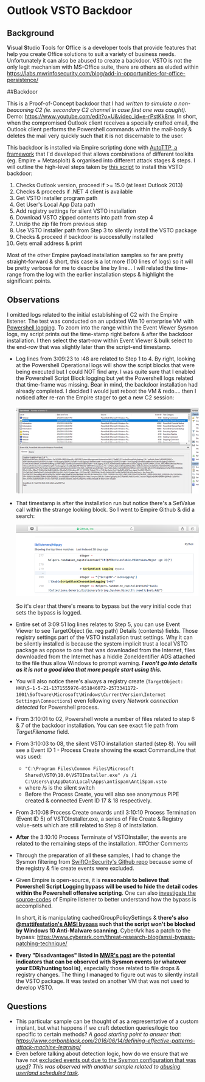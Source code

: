 # Outlook VSTO Backdoor

## Background

**V**isual **S**tudio **T**ools for **O**ffice is a developer tools that provide features that help you create Office solutions to suit a variety of business needs. Unfortunately it can also be abused to create a backdoor. VSTO is not the only legit mechanism with MS-Office suite, there are others as eluded within https://labs.mwrinfosecurity.com/blog/add-in-opportunities-for-office-persistence/

##Backdoor

This is a Proof-of-Concept backdoor that I had *written to simulate a non-beaconing C2 (ie. secondary C2 channel in case first one was caught)*. Demo: https://www.youtube.com/edit?o=U&video_id=e-rPstKk8rw. In short, when the compromised Outlook client receives a specially crafted email, the Outlook client performs the Powershell commands within the mail-body & deletes the mail very quickly such that it is not discernable to the user.

This backdoor is installed via Empire scripting done with [AutoTTP, a framework](https://www.youtube.com/edit?o=U&video_id=aW_imj75M_A) that I'd developed that allows combinations of different toolkits (eg. Empire + Metasploit) & organised into different attack stages & steps. I will outline the high-level steps taken by [this script](https://github.com/jymcheong/AutoTTP/blob/master/stage2/install_payload/windows/empire_install_outlook_VSTOc2.py) to install this VSTO backdoor:

1. Checks Outlook version, proceed if >= 15.0 (at least Outlook 2013)
2. Checks & proceeds if .NET 4 client is available
3. Get VSTO installer program path
4. Get User's Local App Data path
5. Add registry settings for silent VSTO installation
6. Download VSTO zipped contents into path from step 4
7. Unzip the zip file from previous step
8. Use VSTO installer path from Step 3 to silently install the VSTO package
9. Checks & proceed if backdoor is successfully installed
10. Gets email address & print

Most of the other Empire payload installation samples so far are pretty straight-forward & short, this case is a lot more (100 lines of logs) so it will be pretty verbose for me to describe line by line… I will related the time-range from the log with the earlier installation steps & highlight the significant points.

## Observations

I omitted logs related to the initial establishing of C2 with the Empire listener. The test was conducted on an updated Win 10 enterprise VM with [Powershell logging](https://blogs.technet.microsoft.com/ashleymcglone/2017/03/29/practical-powershell-security-enable-auditing-and-logging-with-dsc/). To zoom into the range within the Event Viewer Sysmon logs, my script prints out the time-stamp right before & after the backdoor installation. I then select the start-row within Event Viewer & bulk select to the end-row that was slightly later than the script-end timestamp.

* Log lines from 3:09:23 to :48 are related to Step 1 to 4. By right, looking at the Powershell Operational logs will show the script blocks that were being executed but I could NOT find any. I was quite sure that I enabled the Powershell Script Block logging but yet the Powershell logs related that time-frame was missing. Bear in mind, the backdoor installation had already completed. I decided I would just reboot the VM & redo…. then I noticed after re-ran the Empire stager to get a new C2 session:

  ![](img/disablepslogging.png) 

* That timestamp is after the installation run but notice there's a SetValue call within the strange looking block. So I went to Empire Github & did a search:

  ![](img/empirebypass.png) 

  So it's clear that there's means to bypass but the very initial code that sets the bypass is logged.

* Entire set of 3:09:51 log lines relates to Step 5, you can use Event Viewer to see TargetObject (ie. reg path) Details (contents) fields. Those registry settings part of the VSTO installation trust settings. Why it can be silently installed is because the system implicit trust a local VSTO package as oppose to one that was downloaded from the Internet, files downloaded from the Internet has a hiddle ZoneIdentifier ADS attached to the file thus allow Windows to prompt warning. ***I won't go into details as it is not a good idea that more people start using this.***

* You will also notice there's always a registry create (`TargetObject: HKU\S-1-5-21-1371555976-851846072-2573341172-1001\Software\Microsoft\Windows\CurrentVersion\Internet Settings\Connections`) even following every *Network connection detected* for Powershell process.

* From 3:10:01 to 02, Powershell wrote a number of files related to step 6 & 7 of the backdoor installation. You can see exact file path from *TargetFilename* field.

* From 3:10:03 to 08, the silent VSTO installation started (step 8). You will see a Event ID 1 - Process Create showing the exact CommandLine that was used:

  * `"C:\Program Files\Common Files\Microsoft Shared\VSTO\10.0\VSTOInstaller.exe" /s /i C:\Users\q\AppData\Local\Apps\antispam\AntiSpam.vsto`
  * where /s is the silent switch
  * Before the Process Create, you will also see anonymous PIPE created & connected Event ID 17 & 18 respectively.

* From 3:10:08 Process Create onwards until 3:10:10 Process Termination (Event ID 5) of VSTOInstaller.exe, a series of File Create & Registry value-sets which are still related to Step 8 of installation.

* **After** the 3:10:10 Process Terminate of VSTOInstaller, the events are related to the remaining steps of the installation.
##Other Comments

* Through the preparation of all these samples, I had to change the Sysmon filtering from [SwiftOnSecurity's Github repo](https://github.com/SwiftOnSecurity/sysmon-config) because some of the registry & file create events were excluded. 

* Given Empire is open-source, it is **reasonable to believe that Powershell Script Logging bypass will be used to hide the detail codes within the Powershell offensive scripting**. One can also [investigate the source-codes](https://github.com/EmpireProject/Empire/blob/7303a4e089ced4ed1d56ef2265673abff0922442/lib/listeners/http.py#L279) of Empire listener to better understand how the bypass is accomplished. 

  In short, it is manipulating cachedGroupPolicySettings & **there's also [@mattifestation's AMSI bypass](https://twitter.com/mattifestation/status/735261176745988096?lang=en) such that the script won't be blocked by Windows 10 Anti-Malware scanning**. CyberArk has a patch to the bypass: https://www.cyberark.com/threat-research-blog/amsi-bypass-patching-technique/

* **Every "Disadvantages" listed in [MWR's post](https://labs.mwrinfosecurity.com/blog/add-in-opportunities-for-office-persistence/) are the potential indicators that can be observed with Sysmon events (or whatever your EDR/hunting tool is)**, especially those related to file drops & registry changes. The thing I managed to figure out was to silently install the VSTO package. It was tested on another VM that was not used to develop VSTO.

## Questions

* This particular sample can be thought of as a representative of a custom implant, but what happens if we craft detection queries/logic too specific to certain methods? *A good starting point to answer that: https://www.carbonblack.com/2016/06/14/defining-effective-patterns-attack-machine-learning/*
* Even before talking about detection logic, how do we ensure that we have not [excluded events out due to the Sysmon configuration that was used](https://github.com/jymcheong/SysmonResources/tree/master/6.%20Sample%20Data/stage%202%20(Get%20In)/3.%20install%20payloads/(Type%202)%20Abuse%20userland%20schedule-task#questions)? *This was observed with another sample related to [abusing userland scheduled task](https://github.com/jymcheong/SysmonResources/tree/master/6.%20Sample%20Data/stage%202%20(Get%20In)/3.%20install%20payloads/(Type%202)%20Abuse%20userland%20schedule-task).*
